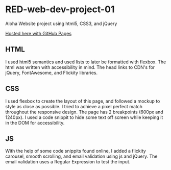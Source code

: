 # RED-web-dev-project-01

Aloha Website project using html5, CSS3, and jQuery

[Hosted here with GitHub Pages](https://htichcock.github.io/RED-web-dev-project-01/)

## HTML

I used html5 semantics and used lists to later be formatted with flexbox. The html was written with accessibility in mind. The head links to CDN's for jQuery, FontAwesome, and Flickity libraries. 

## CSS

I used flexbox to create the layout of this page, and followed a mockup to style as close as possible. I tried to achieve a pixel perfect match throughout the responsive design. The page has 2 breakpoints (600px and 1240px). I used a code snippit to hide some text off screen while keeping it in the DOM for accessibility. 

## JS

With the help of some code snippits found online, I added a flickity carousel, smooth scrolling, and email validation using js and jQuery. The email validation uses a Regular Expression to test the input. 
